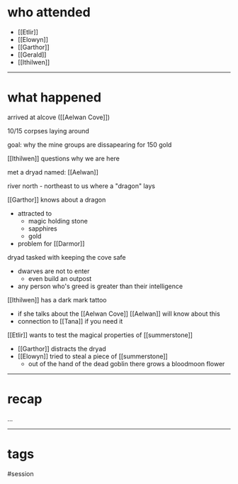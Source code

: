 # who attended

- [[Etlir]]
- [[Elowyn]]
- [[Garthor]]
- [[Gerald]]
- [[Ithilwen]]

---
# what happened

arrived at alcove ([[Aelwan Cove]])

10/15 corpses laying around

goal: why the mine groups are dissapearing for 150 gold

[[Ithilwen]] questions why we are here

met a dryad named: [[Aelwan]]

river north - northeast to us where a "dragon" lays

[[Garthor]] knows about a dragon
- attracted to
	- magic holding stone
	- sapphires
	- gold
- problem for [[Darmor]]

dryad tasked with keeping the cove safe
- dwarves are not to enter
	- even build an outpost
- any person who's greed is greater than their intelligence

[[Ithilwen]] has a dark mark tattoo
- if she talks about the [[Aelwan Cove]] [[Aelwan]] will know about this
- connection to [[Tana]] if you need it

[[Etlir]] wants to test the magical properties of [[summerstone]]
- [[Garthor]] distracts the dryad
- [[Elowyn]] tried to steal a piece of [[summerstone]]
	- out of the hand of the dead goblin there grows a bloodmoon flower

---
# recap

...

---
# tags

#session